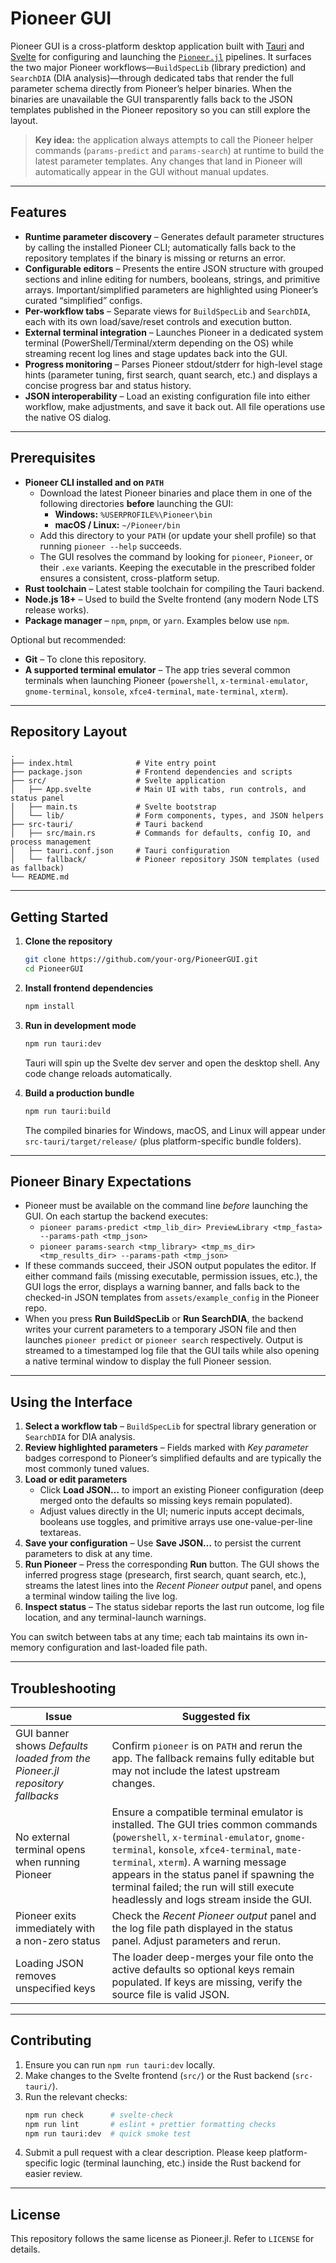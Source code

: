 # Pioneer GUI

Pioneer GUI is a cross-platform desktop application built with [Tauri](https://tauri.app/) and [Svelte](https://svelte.dev/) for configuring and launching the [`Pioneer.jl`](https://github.com/nwamsley1/Pioneer.jl) pipelines. It surfaces the two major Pioneer workflows—`BuildSpecLib` (library prediction) and `SearchDIA` (DIA analysis)—through dedicated tabs that render the full parameter schema directly from Pioneer’s helper binaries. When the binaries are unavailable the GUI transparently falls back to the JSON templates published in the Pioneer repository so you can still explore the layout.

> **Key idea:** the application always attempts to call the Pioneer helper commands (`params-predict` and `params-search`) at runtime to build the latest parameter templates. Any changes that land in Pioneer will automatically appear in the GUI without manual updates.

---

## Features

- **Runtime parameter discovery** – Generates default parameter structures by calling the installed Pioneer CLI; automatically falls back to the repository templates if the binary is missing or returns an error.
- **Configurable editors** – Presents the entire JSON structure with grouped sections and inline editing for numbers, booleans, strings, and primitive arrays. Important/simplified parameters are highlighted using Pioneer’s curated “simplified” configs.
- **Per-workflow tabs** – Separate views for `BuildSpecLib` and `SearchDIA`, each with its own load/save/reset controls and execution button.
- **External terminal integration** – Launches Pioneer in a dedicated system terminal (PowerShell/Terminal/xterm depending on the OS) while streaming recent log lines and stage updates back into the GUI.
- **Progress monitoring** – Parses Pioneer stdout/stderr for high-level stage hints (parameter tuning, first search, quant search, etc.) and displays a concise progress bar and status history.
- **JSON interoperability** – Load an existing configuration file into either workflow, make adjustments, and save it back out. All file operations use the native OS dialog.

---

## Prerequisites

- **Pioneer CLI installed and on `PATH`**
  - Download the latest Pioneer binaries and place them in one of the following directories **before** launching the GUI:
    - **Windows:** `%USERPROFILE%\Pioneer\bin`
    - **macOS / Linux:** `~/Pioneer/bin`
  - Add this directory to your `PATH` (or update your shell profile) so that running `pioneer --help` succeeds.
  - The GUI resolves the command by looking for `pioneer`, `Pioneer`, or their `.exe` variants. Keeping the executable in the prescribed folder ensures a consistent, cross-platform setup.
- **Rust toolchain** – Latest stable toolchain for compiling the Tauri backend.
- **Node.js 18+** – Used to build the Svelte frontend (any modern Node LTS release works).
- **Package manager** – `npm`, `pnpm`, or `yarn`. Examples below use `npm`.

Optional but recommended:

- **Git** – To clone this repository.
- **A supported terminal emulator** – The app tries several common terminals when launching Pioneer (`powershell`, `x-terminal-emulator`, `gnome-terminal`, `konsole`, `xfce4-terminal`, `mate-terminal`, `xterm`).

---

## Repository Layout

```
.
├── index.html              # Vite entry point
├── package.json            # Frontend dependencies and scripts
├── src/                    # Svelte application
│   ├── App.svelte          # Main UI with tabs, run controls, and status panel
│   ├── main.ts             # Svelte bootstrap
│   └── lib/                # Form components, types, and JSON helpers
├── src-tauri/              # Tauri backend
│   ├── src/main.rs         # Commands for defaults, config IO, and process management
│   ├── tauri.conf.json     # Tauri configuration
│   └── fallback/           # Pioneer repository JSON templates (used as fallback)
└── README.md
```

---

## Getting Started

1. **Clone the repository**
   ```bash
   git clone https://github.com/your-org/PioneerGUI.git
   cd PioneerGUI
   ```

2. **Install frontend dependencies**
   ```bash
   npm install
   ```

3. **Run in development mode**
   ```bash
   npm run tauri:dev
   ```
   Tauri will spin up the Svelte dev server and open the desktop shell. Any code change reloads automatically.

4. **Build a production bundle**
   ```bash
   npm run tauri:build
   ```
   The compiled binaries for Windows, macOS, and Linux will appear under `src-tauri/target/release/` (plus platform-specific bundle folders).

---

## Pioneer Binary Expectations

- Pioneer must be available on the command line *before* launching the GUI. On each startup the backend executes:
  - `pioneer params-predict <tmp_lib_dir> PreviewLibrary <tmp_fasta> --params-path <tmp_json>`
  - `pioneer params-search <tmp_library> <tmp_ms_dir> <tmp_results_dir> --params-path <tmp_json>`
- If these commands succeed, their JSON output populates the editor. If either command fails (missing executable, permission issues, etc.), the GUI logs the error, displays a warning banner, and falls back to the checked-in JSON templates from `assets/example_config` in the Pioneer repo.
- When you press **Run BuildSpecLib** or **Run SearchDIA**, the backend writes your current parameters to a temporary JSON file and then launches `pioneer predict` or `pioneer search` respectively. Output is streamed to a timestamped log file that the GUI tails while also opening a native terminal window to display the full Pioneer session.

---

## Using the Interface

1. **Select a workflow tab** – `BuildSpecLib` for spectral library generation or `SearchDIA` for DIA analysis.
2. **Review highlighted parameters** – Fields marked with *Key parameter* badges correspond to Pioneer’s simplified defaults and are typically the most commonly tuned values.
3. **Load or edit parameters**
   - Click **Load JSON…** to import an existing Pioneer configuration (deep merged onto the defaults so missing keys remain populated).
   - Adjust values directly in the UI; numeric inputs accept decimals, booleans use toggles, and primitive arrays use one-value-per-line textareas.
4. **Save your configuration** – Use **Save JSON…** to persist the current parameters to disk at any time.
5. **Run Pioneer** – Press the corresponding **Run** button. The GUI shows the inferred progress stage (presearch, first search, quant search, etc.), streams the latest lines into the *Recent Pioneer output* panel, and opens a terminal window tailing the live log.
6. **Inspect status** – The status sidebar reports the last run outcome, log file location, and any terminal-launch warnings.

You can switch between tabs at any time; each tab maintains its own in-memory configuration and last-loaded file path.

---

## Troubleshooting

| Issue | Suggested fix |
|-------|----------------|
| GUI banner shows *Defaults loaded from the Pioneer.jl repository fallbacks* | Confirm `pioneer` is on `PATH` and rerun the app. The fallback remains fully editable but may not include the latest upstream changes. |
| No external terminal opens when running Pioneer | Ensure a compatible terminal emulator is installed. The GUI tries common commands (`powershell`, `x-terminal-emulator`, `gnome-terminal`, `konsole`, `xfce4-terminal`, `mate-terminal`, `xterm`). A warning message appears in the status panel if spawning the terminal failed; the run will still execute headlessly and logs stream inside the GUI. |
| Pioneer exits immediately with a non-zero status | Check the *Recent Pioneer output* panel and the log file path displayed in the status panel. Adjust parameters and rerun. |
| Loading JSON removes unspecified keys | The loader deep-merges your file onto the active defaults so optional keys remain populated. If keys are missing, verify the source file is valid JSON. |

---

## Contributing

1. Ensure you can run `npm run tauri:dev` locally.
2. Make changes to the Svelte frontend (`src/`) or the Rust backend (`src-tauri/`).
3. Run the relevant checks:
   ```bash
   npm run check      # svelte-check
   npm run lint       # eslint + prettier formatting checks
   npm run tauri:dev  # quick smoke test
   ```
4. Submit a pull request with a clear description. Please keep platform-specific logic (terminal launching, etc.) inside the Rust backend for easier review.

---

## License

This repository follows the same license as Pioneer.jl. Refer to `LICENSE` for details.
